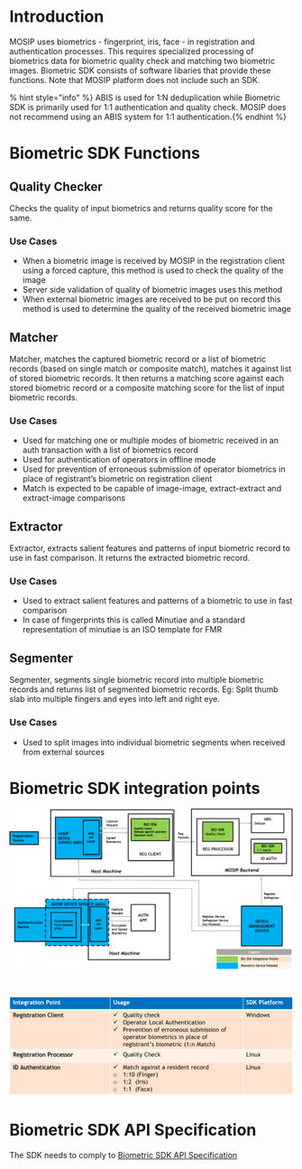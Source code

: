 
# Introduction

MOSIP uses biometrics - fingerprint, iris, face - in registration and authentication processes.  This requires specialized processing of biometrics data for biometric quality check and matching two biometric images.  Biometric SDK consists of software libaries that provide these functions.  Note that MOSIP platform does not include such an SDK.  

% hint style="info" %} ABIS is used for 1:N deduplication while Biometric SDK is primarily used for 1:1 authentication and quality check. MOSIP does not recommend using an ABIS system for 1:1 authentication.{% endhint %}

# Biometric SDK Functions 

## Quality Checker
Checks the quality of input biometrics and returns quality score for the same.

### Use Cases
* When a biometric  image is received by MOSIP in the registration client using a forced capture, this method is used to check the quality of the image
* Server side validation of quality of biometric images uses this method
* When external biometric images are received to be put on record this method is used to determine the quality of the received biometric image

## Matcher
Matcher, matches the captured biometric record or a list of biometric records (based on single match or composite match), matches it against list of stored biometric records. It then returns a matching score against each stored biometric record or a composite matching score for the list of input biometric records. 

### Use Cases
* Used for matching one or multiple modes of biometric received in an auth transaction with a list of biometrics record
* Used for authentication of operators in offline mode
* Used for prevention of erroneous submission of operator biometrics in place of registrant’s biometric on registration client
* Match is expected to be capable of image-image, extract-extract and extract-image comparisons

## Extractor
Extractor, extracts salient features and patterns of input biometric record to use in fast comparison. It returns the extracted biometric record.

### Use Cases
* Used to extract salient features and patterns of a biometric to use in fast comparison
* In case of fingerprints this is called Minutiae and a standard representation of minutiae is an ISO template for FMR

## Segmenter
Segmenter, segments single biometric record into multiple biometric records and returns list of segmented biometric records. Eg: Split thumb slab into multiple fingers and eyes into left and right eye.

### Use Cases
* Used to split images into individual biometric segments when received from external sources

# Biometric SDK integration points

![](_images/biometrics/biometric_sdk_integration_points.png)

&nbsp;
&nbsp;

![](_images/biometrics/biometric_sdk_integration_points_table.png)

# Biometric SDK API Specification

The SDK needs to comply to [Biometric SDK API Specification](Biometric-SDK-API-Specification.md)


